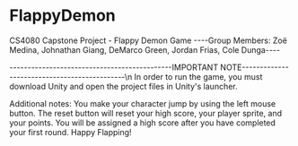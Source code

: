 # FlappyDemon
CS4080 Capstone Project - Flappy Demon Game
----Group Members: Zoë Medina, Johnathan Giang, DeMarco Green, Jordan Frias, Cole Dunga----

---------------------------------------------IMPORTANT NOTE---------------------------------------------\n
In order to run the game, you must download Unity and open the project files in Unity's launcher.

Additional notes:
You make your character jump by using the left mouse button.
The reset button will reset your high score, your player sprite, and your points.
You will be assigned a high score after you have completed your first round.
Happy Flapping!
